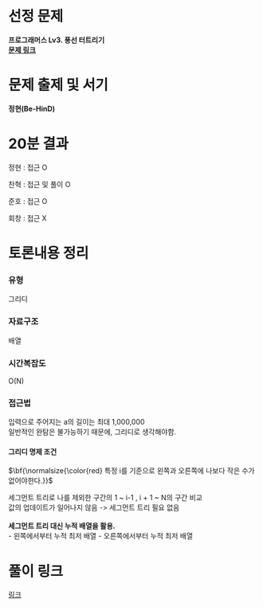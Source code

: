 # 선정 문제
<b> 프로그래머스 Lv3. 풍선 터트리기 </b>
<br>
<b> [문제 링크](https://school.programmers.co.kr/learn/courses/30/lessons/68646) </b>

# 문제 출제 및 서기
<b> 정현(Be-HinD) </b>

# 20분 결과
<p> 정현 : 접근 O </p>
<p> 찬혁 : 접근 및 풀이 O </p>
<p> 준호 : 접근 O </p>
<p> 회창 : 접근 X </p>

# 토론내용 정리
### 유형
<P> 그리디 </P>

### 자료구조
<P> 배열 </P>

### 시간복잡도
<p> O(N) </p>

### 접근법
입력으로 주어지는 a의 길이는 최대 1,000,000
<br>
일반적인 완탐은 불가능하기 때문에, 그리디로 생각해야함.
<br>
#### 그리디 명제 조건
<p>$\bf{\normalsize{\color{red} 특정 i를 기준으로 왼쪽과 오른쪽에 나보다 작은 수가 없어야한다.}}$</p>
세그먼트 트리로 나를 제외한 구간의 1 ~ i-1 , i + 1 ~ N의 구간 비교
<br>
값의 업데이트가 일어나지 않음 -> 세그먼트 트리 필요 없음
<br>
<br>
<b> 세그먼트 트리 대신 누적 배열을 활용. </b>
<br>
- 왼쪽에서부터 누적 최저 배열
- 오른쪽에서부터 누적 최저 배열

# 풀이 링크
[링크](https://github.com/The-Four-Error-Pickers/Algorithm-Study/tree/main/Private%20Solve/프로그래머스/68646.%20%ED%92%8D%EC%84%A0%20%ED%84%B0%ED%8A%B8%EB%A6%AC%EA%B8%B0)
